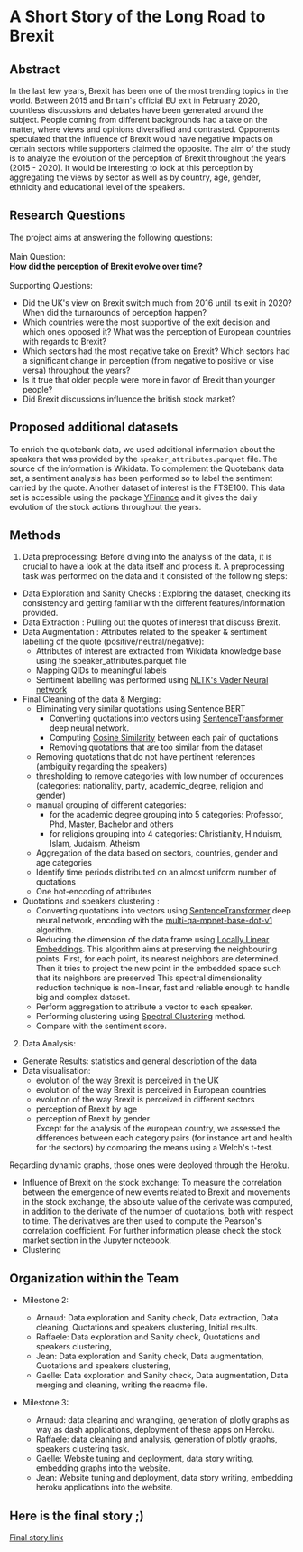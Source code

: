 # A Short Story of the Long Road to Brexit

## Abstract
In the last few years, Brexit has been one of the most trending topics in the world. Between 2015 and Britain's official EU exit in February 2020, countless discussions and debates have been generated around the subject. People coming from different backgrounds had a take on the matter, where views and opinions diversified and contrasted. Opponents speculated that the influence of Brexit would have negative impacts on certain sectors while supporters claimed the opposite. The aim of the study is to analyze the evolution of the perception of Brexit throughout the years (2015 - 2020). It would be interesting to look at this perception by aggregating the views by sector as well as by country, age, gender, ethnicity and educational level of the speakers. 

## Research Questions
The project aims at answering the following questions: 
<br/>
<br/>
Main Question:
<br/>
**How did the perception of Brexit evolve over time?** 
<br/>
<br/>
Supporting Questions:
<br/>
- Did the UK's view on Brexit switch much from 2016 until its exit in 2020? When did the turnarounds of perception happen?
- Which countries were the most supportive of the exit decision and which ones opposed it? What was the perception of European countries with regards to Brexit?
- Which sectors had the most negative take on Brexit? Which sectors had a significant change in perception (from negative to positive or vise versa) throughout the years?
- Is it true that older people were more in favor of Brexit than younger people?
- Did Brexit discussions influence the british stock market?

## Proposed additional datasets 
To enrich the quotebank data, we used additional information about the speakers that was provided by the `speaker_attributes.parquet` file. The source of the information is Wikidata. To complement the Quotebank data set, a sentiment analysis has been performed so to label the sentiment carried by the quote. Another dataset of interest is the FTSE100. This data set is accessible using the package [YFinance](https://pypi.org/project/yfinance/) and it gives the daily evolution of the stock actions throughout the years. 

## Methods
1. Data preprocessing: 
Before diving into the analysis of the data, it is crucial to have a look at the data itself and process it. A preprocessing task was performed on the data and it consisted of the following steps:
 - Data Exploration and Sanity Checks : Exploring the dataset, checking its consistency and getting familiar with the different features/information provided.
 - Data Extraction : Pulling out the quotes of interest that discuss Brexit.
 - Data Augmentation : Attributes related to the speaker & sentiment labelling of the quote (positive/neutral/negative):
     - Attributes of interest are extracted from Wikidata knowledge base using the speaker_attributes.parquet file
     - Mapping QIDs to meaningful labels
     - Sentiment labelling was performed using [NLTK's Vader Neural network](https://www.nltk.org/_modules/nltk/sentiment/vader.html) 
 - Final Cleaning of the data & Merging:
   - Eliminating very similar quotations using Sentence BERT 
       - Converting quotations into vectors using [SentenceTransformer](https://www.sbert.net/docs/usage/semantic_textual_similarity.html) deep neural network.
       - Computing [Cosine Similarity](https://en.wikipedia.org/wiki/Cosine_similarity) between each pair of quotations
       - Removing quotations that are too similar from the dataset
   - Removing quotations that do not have pertinent references (ambiguity regarding the speakers)
   - thresholding to remove categories with low number of occurences (categories: nationality, party, academic_degree, religion and gender)
   - manual grouping of different categories:
      - for the academic degree grouping into 5 categories: Professor, Phd, Master, Bachelor and 		  others
      - for religions grouping into 4 categories: Christianity, Hinduism, Islam, Judaism, Atheism
   - Aggregation of the data based on sectors, countries, gender and age categories
   - Identify time periods distributed on an almost uniform number of quotations
   - One hot-encoding of attributes
 - Quotations and speakers clustering :
   - Converting quotations into vectors using [SentenceTransformer](https://www.sbert.net/docs/usage/semantic_textual_similarity.html) deep neural network, encoding with the [multi-qa-mpnet-base-dot-v1](https://huggingface.co/sentence-transformers/multi-qa-mpnet-base-dot-v1) algorithm.
   - Reducing the dimension of the data frame using [Locally Linear Embeddings](https://scikit-learn.org/stable/modules/generated/sklearn.manifold.LocallyLinearEmbedding.html#sklearn.manifold.LocallyLinearEmbedding). This algorithm aims at preserving the neighbouring points. First, for each point, its nearest neighbors are determined. Then it tries to project the new point in the embedded space such that its neighbors are preserved
This spectral dimensionality reduction technique is non-linear, fast and reliable enough to handle big and complex dataset.
   - Perform aggregation to attribute a vector to each speaker.
   - Performing clustering using [Spectral Clustering](https://scikit-learn.org/stable/modules/generated/sklearn.cluster.SpectralClustering.html#sklearn.cluster.SpectralClustering) method.
   - Compare with the sentiment score.

2. Data Analysis:
- Generate Results: statistics and general description of the data
- Data visualisation:
    - evolution of the way Brexit is perceived in the UK 
    - evolution of the way Brexit is perceived in European countries
    - evolution of the way Brexit is perceived in different sectors 
    - perception of Brexit by age 
    - perception of Brexit by gender 
<br/>Except for the analysis of the european country, we assessed the differences between each category pairs (for instance art and health for the sectors) by comparing the means using a Welch's t-test. 

Regarding dynamic graphs, those ones were deployed through the [Heroku](#https://www.heroku.com/home).
- Influence of Brexit on the stock exchange: To measure the correlation between the emergence of new events related to Brexit and movements in the stock exchange, the absolute value of the derivate was computed, in addition to the derivate of the number of quotations, both with respect to time. The derivatives are then used to compute the Pearson's correlation coefficient. For further information please check the stock market section in the Jupyter notebook.
- Clustering 

## Organization within the Team
- Milestone 2:
    - Arnaud: Data exploration and Sanity check, Data extraction, Data cleaning, Quotations and speakers clustering, Initial results.
    - Raffaele: Data exploration and Sanity check, Quotations and speakers clustering, 
    - Jean: Data exploration and Sanity check, Data augmentation, Quotations and speakers clustering, 
    - Gaelle: Data exploration and Sanity check, Data augmentation, Data merging and cleaning, writing the readme file.
    
- Milestone 3:
    - Arnaud: data cleaning and wrangling, generation of plotly graphs as way as dash applications, deployment of these apps on Heroku.
    - Raffaele: data cleaning and analysis, generation of plotly graphs, speakers clustering task.
    - Gaelle: Website tuning and deployment, data story writing, embedding graphs into the website.
    - Jean: Website tuning and deployment, data story writing, embedding heroku applications into the website.

## Here is the final story ;)

[Final story link](https://jeannafta.github.io/brexit_story/#Limitations)